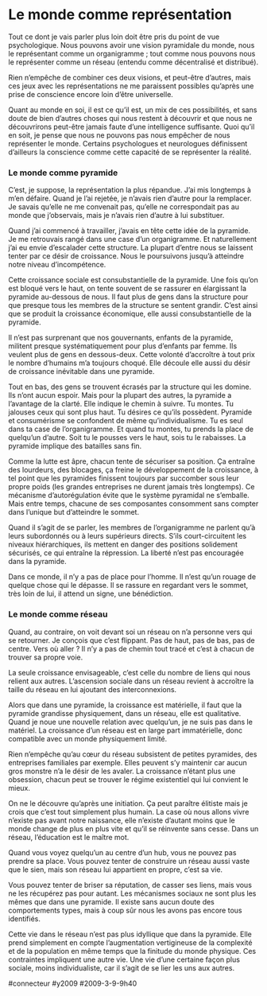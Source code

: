 # Le monde comme représentation

Tout ce dont je vais parler plus loin doit être pris du point de vue psychologique. Nous pouvons avoir une vision pyramidale du monde, nous le représentant comme un organigramme ; tout comme nous pouvons nous le représenter comme un réseau (entendu comme décentralisé et distribué).

Rien n’empêche de combiner ces deux visions, et peut-être d’autres, mais ces jeux avec les représentations ne me paraissent possibles qu’après une prise de conscience encore loin d’être universelle.

Quant au monde en soi, il est ce qu’il est, un mix de ces possibilités, et sans doute de bien d’autres choses qui nous restent à découvrir et que nous ne découvrirons peut-être jamais faute d’une intelligence suffisante. Quoi qu’il en soit, je pense que nous ne pouvons pas nous empêcher de nous représenter le monde. Certains psychologues et neurologues définissent d’ailleurs la conscience comme cette capacité de se représenter la réalité.

### Le monde comme pyramide

C’est, je suppose, la représentation la plus répandue. J’ai mis longtemps à m’en défaire. Quand je l’ai rejetée, je n’avais rien d’autre pour la remplacer. Je savais qu’elle ne me convenait pas, qu’elle ne correspondait pas au monde que j’observais, mais je n’avais rien d’autre à lui substituer.

Quand j’ai commencé à travailler, j’avais en tête cette idée de la pyramide. Je me retrouvais rangé dans une case d’un organigramme. Et naturellement j’ai eu envie d’escalader cette structure. La plupart d’entre nous se laissent tenter par ce désir de croissance. Nous le poursuivons jusqu’à atteindre notre niveau d’incompétence.

Cette croissance sociale est consubstantielle de la pyramide. Une fois qu’on est bloqué vers le haut, on tente souvent de se rassurer en élargissant la pyramide au-dessous de nous. Il faut plus de gens dans la structure pour que presque tous les membres de la structure se sentent grandir. C’est ainsi que se produit la croissance économique, elle aussi consubstantielle de la pyramide.

Il n’est pas surprenant que nos gouvernants, enfants de la pyramide, militent presque systématiquement pour plus d’enfants par femme. Ils veulent plus de gens en dessous-deux. Cette volonté d’accroître à tout prix le nombre d’humains m’a toujours choqué. Elle découle elle aussi du désir de croissance inévitable dans une pyramide.

Tout en bas, des gens se trouvent écrasés par la structure qui les domine. Ils n’ont aucun espoir. Mais pour la plupart des autres, la pyramide a l’avantage de la clarté. Elle indique le chemin à suivre. Tu montes. Tu jalouses ceux qui sont plus haut. Tu désires ce qu’ils possèdent. Pyramide et consumérisme se confondent de même qu’individualisme. Tu es seul dans ta case de l’organigramme. Et quand tu montes, tu prends la place de quelqu’un d’autre. Soit tu le pousses vers le haut, sois tu le rabaisses. La pyramide implique des batailles sans fin.

Comme la lutte est âpre, chacun tente de sécuriser sa position. Ça entraîne des lourdeurs, des blocages, ça freine le développement de la croissance, à tel point que les pyramides finissent toujours par succomber sous leur propre poids (les grandes entreprises ne durent jamais très longtemps). Ce mécanisme d’autorégulation évite que le système pyramidal ne s’emballe. Mais entre temps, chacune de ses composantes consomment sans compter dans l’unique but d’atteindre le sommet.

Quand il s’agit de se parler, les membres de l’organigramme ne parlent qu’à leurs subordonnés ou à leurs supérieurs directs. S’ils court-circuitent les niveaux hiérarchiques, ils mettent en danger des positions solidement sécurisés, ce qui entraîne la répression. La liberté n’est pas encouragée dans la pyramide.

Dans ce monde, il n’y a pas de place pour l’homme. Il n’est qu’un rouage de quelque chose qui le dépasse. Il se rassure en regardant vers le sommet, très loin de lui, il attend un signe, une bénédiction.

### Le monde comme réseau

Quand, au contraire, on voit devant soi un réseau on n’a personne vers qui se retourner. Je conçois que c’est flippant. Pas de haut, pas de bas, pas de centre. Vers où aller ? Il n’y a pas de chemin tout tracé et c’est à chacun de trouver sa propre voie.

La seule croissance envisageable, c’est celle du nombre de liens qui nous relient aux autres. L’ascension sociale dans un réseau revient à accroître la taille du réseau en lui ajoutant des interconnexions.

Alors que dans une pyramide, la croissance est matérielle, il faut que la pyramide grandisse physiquement, dans un réseau, elle est qualitative. Quand je noue une nouvelle relation avec quelqu’un, je ne suis pas dans le matériel. La croissance d’un réseau est en large part immatérielle, donc compatible avec un monde physiquement limité.

Rien n’empêche qu’au cœur du réseau subsistent de petites pyramides, des entreprises familiales par exemple. Elles peuvent s’y maintenir car aucun gros monstre n’a le désir de les avaler. La croissance n’étant plus une obsession, chacun peut se trouver le régime existentiel qui lui convient le mieux.

On ne le découvre qu’après une initiation. Ça peut paraître élitiste mais je crois que c’est tout simplement plus humain. La case où nous allons vivre n’existe pas avant notre naissance, elle n’existe d’autant moins que le monde change de plus en plus vite et qu’il se réinvente sans cesse. Dans un réseau, l’éducation est le maître mot.

Quand vous voyez quelqu’un au centre d’un hub, vous ne pouvez pas prendre sa place. Vous pouvez tenter de construire un réseau aussi vaste que le sien, mais son réseau lui appartient en propre, c’est sa vie.

Vous pouvez tenter de briser sa réputation, de casser ses liens, mais vous ne les récupérez pas pour autant. Les mécanismes sociaux ne sont plus les mêmes que dans une pyramide. Il existe sans aucun doute des comportements types, mais à coup sûr nous les avons pas encore tous identifiés.

Cette vie dans le réseau n’est pas plus idyllique que dans la pyramide. Elle prend simplement en compte l’augmentation vertigineuse de la complexité et de la population en même temps que la finitude du monde physique. Ces contraintes impliquent une autre vie. Une vie d’une certaine façon plus sociale, moins individualiste, car il s’agit de se lier les uns aux autres.

#connecteur #y2009 #2009-3-9-9h40
